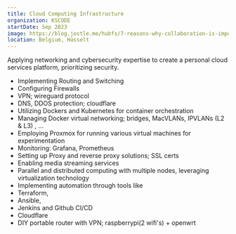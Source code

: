 ```yaml
---
title: Cloud Computing Infrastructure
organization: KSCODE
startDate: Sep 2023
image: https://blog.jostle.me/hubfs/7-reasons-why-collaboration-is-important-16x9.png
location: Belgium, Hasselt
---
```


Applying networking and cybersecurity expertise to create a personal cloud services platform, prioritizing security.

- Implementing Routing and Switching
- Configuring Firewalls
- VPN; wireguard protocol
- DNS, DDOS protection; cloudflare
- Utilizing Dockers and Kubernetes for container orchestration
- Managing Docker virtual networking; bridges, MacVLANs, IPVLANs (L2 & L3) , ...
- Employing Proxmox for running various virtual machines for experimentation
- Monitoring: Grafana, Prometheus
- Setting up Proxy and reverse proxy solutions; SSL certs
- Enabling media streaming services
- Parallel and distributed computing with multiple nodes, leveraging virtualization technology
- Implementing automation through tools like
- Terraform,
- Ansible,
- Jenkins and Github CI/CD
- Cloudflare
- DIY portable router with VPN; raspberrypi(2 wifi's) + openwrt
